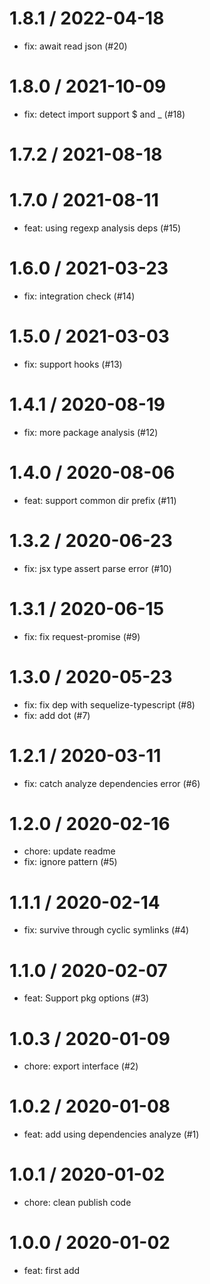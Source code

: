 
1.8.1 / 2022-04-18
==================

  * fix: await read json (#20)

1.8.0 / 2021-10-09
==================

  * fix: detect import support $ and  _ (#18)

1.7.2 / 2021-08-18
==================



1.7.0 / 2021-08-11
==================

  * feat: using regexp analysis deps (#15)

1.6.0 / 2021-03-23
==================

  * fix: integration check (#14)

1.5.0 / 2021-03-03
==================

  * fix: support hooks (#13)

1.4.1 / 2020-08-19
==================

  * fix: more package analysis (#12)

1.4.0 / 2020-08-06
==================

  * feat: support common dir prefix (#11)

1.3.2 / 2020-06-23
==================

  * fix: jsx type assert parse error (#10)

1.3.1 / 2020-06-15
==================

  * fix: fix request-promise (#9)

1.3.0 / 2020-05-23
==================

  * fix: fix dep with sequelize-typescript (#8)
  * fix: add dot (#7)

1.2.1 / 2020-03-11
==================

  * fix: catch analyze dependencies error (#6)

1.2.0 / 2020-02-16
==================

  * chore: update readme
  * fix: ignore pattern (#5)

1.1.1 / 2020-02-14
==================

  * fix: survive through cyclic symlinks (#4)

1.1.0 / 2020-02-07
==================

  * feat: Support pkg options (#3)

1.0.3 / 2020-01-09
==================

  * chore: export interface (#2)

1.0.2 / 2020-01-08
==================

  * feat: add using dependencies analyze (#1)

1.0.1 / 2020-01-02
==================

  * chore: clean publish code

1.0.0 / 2020-01-02
==================

  * feat: first add
